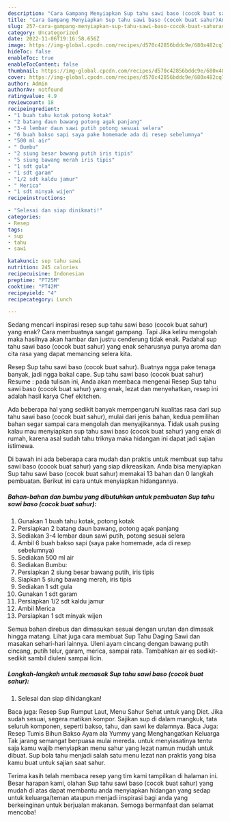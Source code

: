 ```yaml
---
description: "Cara Gampang Menyiapkan Sup tahu sawi baso (cocok buat sahur)Anti Ribet"
title: "Cara Gampang Menyiapkan Sup tahu sawi baso (cocok buat sahur)Anti Ribet"
slug: 257-cara-gampang-menyiapkan-sup-tahu-sawi-baso-cocok-buat-sahuranti-ribet
category: Uncategorized
date: 2022-11-06T19:16:58.656Z
image: https://img-global.cpcdn.com/recipes/d570c42856bddc9e/680x482cq70/sup-tahu-sawi-baso-cocok-buat-sahur-foto-resep-utama.jpg
hideToc: false
enableToc: true
enableTocContent: false
thumbnail: https://img-global.cpcdn.com/recipes/d570c42856bddc9e/680x482cq70/sup-tahu-sawi-baso-cocok-buat-sahur-foto-resep-utama.jpg
cover: https://img-global.cpcdn.com/recipes/d570c42856bddc9e/680x482cq70/sup-tahu-sawi-baso-cocok-buat-sahur-foto-resep-utama.jpg
author: Admin
authorAv: notfound
ratingvalue: 4.9
reviewcount: 18
recipeingredient:
- "1 buah tahu kotak potong kotak"
- "2 batang daun bawang potong agak panjang"
- "3-4 lembar daun sawi putih potong sesuai selera"
- "6 buah bakso sapi saya pake homemade ada di resep sebelumnya"
- "500 ml air"
- " Bumbu"
- "2 siung besar bawang putih iris tipis"
- "5 siung bawang merah iris tipis"
- "1 sdt gula"
- "1 sdt garam"
- "1/2 sdt kaldu jamur"
- " Merica"
- "1 sdt minyak wijen"
recipeinstructions:

- "Selesai dan siap dinikmati!"
categories:
- Resep
tags:
- sup
- tahu
- sawi

katakunci: sup tahu sawi 
nutrition: 245 calories
recipecuisine: Indonesian
preptime: "PT25M"
cooktime: "PT42M"
recipeyield: "4"
recipecategory: Lunch

---
```



Sedang mencari inspirasi resep sup tahu sawi baso (cocok buat sahur) yang enak? Cara membuatnya sangat gampang. Tapi Jika keliru mengolah maka hasilnya akan hambar dan justru cenderung tidak enak. Padahal sup tahu sawi baso (cocok buat sahur) yang enak seharusnya punya aroma dan cita rasa yang dapat memancing selera kita.


Resep Sup tahu sawi baso (cocok buat sahur). Buatnya ngga pake tenaga banyak, jadi ngga bakal cape. Sup tahu sawi baso (cocok buat sahur) Resume : pada tulisan ini, Anda akan membaca mengenai Resep Sup tahu sawi baso (cocok buat sahur) yang enak, lezat dan menyehatkan, resep ini adalah hasil karya Chef ekitchen.

Ada beberapa hal yang sedikit banyak mempengaruhi kualitas rasa dari sup tahu sawi baso (cocok buat sahur), mulai dari jenis bahan, kedua pemilihan bahan segar sampai cara mengolah dan menyajikannya. Tidak usah pusing kalau mau menyiapkan sup tahu sawi baso (cocok buat sahur) yang enak di rumah, karena asal sudah tahu triknya maka hidangan ini dapat jadi sajian istimewa.


Di bawah ini ada beberapa cara mudah dan praktis untuk membuat sup tahu sawi baso (cocok buat sahur) yang siap dikreasikan. Anda bisa menyiapkan Sup tahu sawi baso (cocok buat sahur) memakai 13 bahan dan 0 langkah pembuatan. Berikut ini cara untuk menyiapkan hidangannya.

<!--inarticleads1-->

##### Bahan-bahan dan bumbu yang dibutuhkan untuk pembuatan Sup tahu sawi baso (cocok buat sahur):

1. Gunakan 1 buah tahu kotak, potong kotak
1. Persiapkan 2 batang daun bawang, potong agak panjang
1. Sediakan 3-4 lembar daun sawi putih, potong sesuai selera
1. Ambil 6 buah bakso sapi (saya pake homemade, ada di resep sebelumnya)
1. Sediakan 500 ml air
1. Sediakan  Bumbu:
1. Persiapkan 2 siung besar bawang putih, iris tipis
1. Siapkan 5 siung bawang merah, iris tipis
1. Sediakan 1 sdt gula
1. Gunakan 1 sdt garam
1. Persiapkan 1/2 sdt kaldu jamur
1. Ambil  Merica
1. Persiapkan 1 sdt minyak wijen


Semua bahan direbus dan dimasukan sesuai dengan urutan dan dimasak hingga matang. Lihat juga cara membuat Sup Tahu Daging Sawi dan masakan sehari-hari lainnya. Uleni ayam cincang dengan bawang putih cincang, putih telur, garam, merica, sampai rata. Tambahkan air es sedikit-sedikit sambil diuleni sampai licin. 

<!--inarticleads2-->

##### Langkah-langkah untuk memasak Sup tahu sawi baso (cocok buat sahur):


1. Selesai dan siap dihidangkan!

Baca juga: Resep Sup Rumput Laut, Menu Sahur Sehat untuk yang Diet. Jika sudah sesuai, segera matikan kompor. Sajikan sup di dalam mangkuk, tata seluruh komponen, seperti bakso, tahu, dan sawi ke dalamnya. Baca Juga: Resep Tumis Bihun Bakso Ayam ala Yummy yang Menghangatkan Keluarga Tak jarang semangat berpuasa mulai mereda. untuk menyiasatinya tentu saja kamu wajib menyiapkan menu sahur yang lezat namun mudah untuk dibuat. Sup bola tahu menjadi salah satu menu lezat nan praktis yang bisa kamu buat untuk sajian saat sahur. 

Terima kasih telah membaca resep yang tim kami tampilkan di halaman ini. Besar harapan kami, olahan Sup tahu sawi baso (cocok buat sahur) yang mudah di atas dapat membantu anda menyiapkan hidangan yang sedap untuk keluarga/teman ataupun menjadi inspirasi bagi anda yang berkeinginan untuk berjualan makanan. Semoga bermanfaat dan selamat mencoba!
